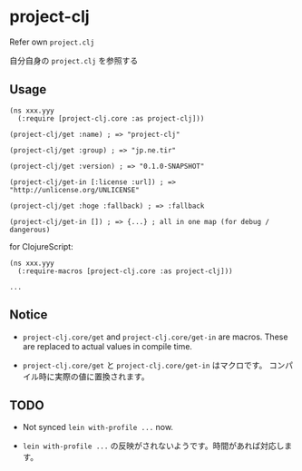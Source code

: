 # project-clj

Refer own `project.clj`

自分自身の `project.clj` を参照する


## Usage

~~~
(ns xxx.yyy
  (:require [project-clj.core :as project-clj]))

(project-clj/get :name) ; => "project-clj"

(project-clj/get :group) ; => "jp.ne.tir"

(project-clj/get :version) ; => "0.1.0-SNAPSHOT"

(project-clj/get-in [:license :url]) ; => "http://unlicense.org/UNLICENSE"

(project-clj/get :hoge :fallback) ; => :fallback

(project-clj/get-in []) ; => {...} ; all in one map (for debug / dangerous)

~~~

for ClojureScript:

~~~
(ns xxx.yyy
  (:require-macros [project-clj.core :as project-clj]))

...
~~~


## Notice

- `project-clj.core/get` and `project-clj.core/get-in` are macros.
  These are replaced to actual values in compile time.

- `project-clj.core/get` と `project-clj.core/get-in` はマクロです。
  コンパイル時に実際の値に置換されます。


## TODO

- Not synced `lein with-profile ...` now.

- `lein with-profile ...` の反映がされないようです。時間があれば対応します。



